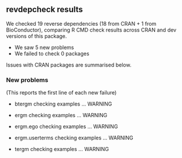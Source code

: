 ## revdepcheck results

We checked 19 reverse dependencies (18 from CRAN + 1 from BioConductor), comparing R CMD check results across CRAN and dev versions of this package.

 * We saw 5 new problems
 * We failed to check 0 packages

Issues with CRAN packages are summarised below.

### New problems
(This reports the first line of each new failure)

* btergm
  checking examples ... WARNING

* ergm
  checking examples ... WARNING

* ergm.ego
  checking examples ... WARNING

* ergm.userterms
  checking examples ... WARNING

* tergm
  checking examples ... WARNING

